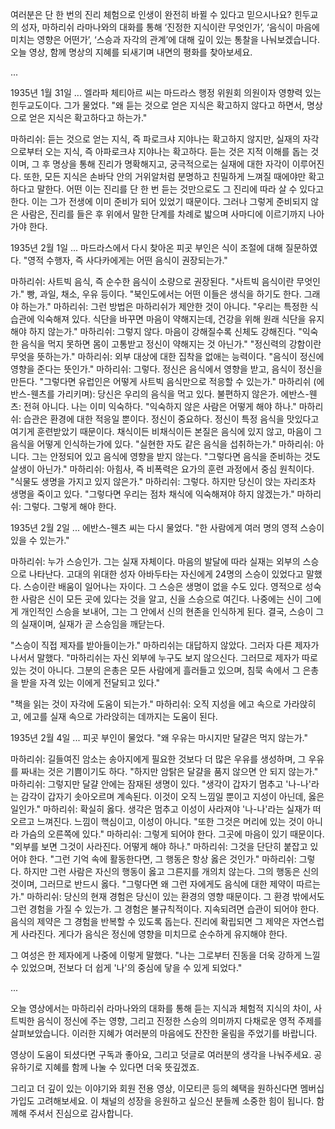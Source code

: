 여러분은 단 한 번의 진리 체험으로 인생이 완전히 바뀔 수 있다고 믿으시나요?
힌두교의 성자, 마하리쉬 라마나와의 대화를 통해 ‘진정한 지식이란 무엇인가’, ‘음식이 마음에 미치는 영향은 어떤가’, ‘스승과 자각의 관계’에 대해 깊이 있는 통찰을 나눠보겠습니다.
오늘 영상, 함께 명상의 지혜를 되새기며 내면의 평화를 찾아보세요.

...

1935년 1월 31일
...
엘라파 체티아르 씨는 마드라스 행정 위원회 의원이자 영향력 있는 힌두교도이다. 그가 물었다.
"왜 듣는 것으로 얻은 지식은 확고하지 않다고 하면서, 명상으로 얻은 지식은 확고하다고 하는가."

마하리쉬: 듣는 것으로 얻는 지식, 즉 파로크샤 지야나는 확고하지 않지만, 실재의 자각으로부터 오는 지식, 즉 아파로크샤 지야나는 확고하다.
듣는 것은 지적 이해를 돕는 것이며, 그 후 명상을 통해 진리가 명확해지고, 궁극적으로는 실재에 대한 자각이 이루어진다.
또한, 모든 지식은 손바닥 안의 거위알처럼 분명하고 친밀하게 느껴질 때에야만 확고하다고 말한다.
어떤 이는 진리를 단 한 번 듣는 것만으로도 그 진리에 따라 살 수 있다고 한다.
이는 그가 전생에 이미 준비가 되어 있었기 때문이다.
그러나 그렇게 준비되지 않은 사람은, 진리를 들은 후 위에서 말한 단계를 차례로 밟으며 사마디에 이르기까지 나아가야 한다.

1935년 2월 1일
...
마드라스에서 다시 찾아온 피곳 부인은 식이 조절에 대해 질문하였다.
"영적 수행자, 즉 사다카에게는 어떤 음식이 권장되는가."

마하리쉬: 사트빅 음식, 즉 순수한 음식이 소량으로 권장된다.
"사트빅 음식이란 무엇인가."
빵, 과일, 채소, 우유 등이다.
"북인도에서는 어떤 이들은 생식을 하기도 한다. 그래야 하는가."
마하리쉬: 그런 방법은 마하리쉬가 제안한 것이 아니다.
"우리는 특정한 식습관에 익숙해져 있다. 식단을 바꾸면 마음이 약해지는데, 건강을 위해 원래 식단을 유지해야 하지 않는가."
마하리쉬: 그렇지 않다. 마음이 강해질수록 신체도 강해진다.
"익숙한 음식을 먹지 못하면 몸이 고통받고 정신이 약해지는 것 아닌가."
"정신력의 강함이란 무엇을 뜻하는가."
마하리쉬: 외부 대상에 대한 집착을 없애는 능력이다.
"음식이 정신에 영향을 준다는 뜻인가."
마하리쉬: 그렇다. 정신은 음식에서 영향을 받고, 음식이 정신을 만든다.
"그렇다면 유럽인은 어떻게 사트빅 음식만으로 적응할 수 있는가."
마하리쉬 (에반스-웬츠를 가리키며): 당신은 우리의 음식을 먹고 있다. 불편하지 않은가.
에반스-웬츠: 전혀 아니다. 나는 이미 익숙하다.
"익숙하지 않은 사람은 어떻게 해야 하나."
마하리쉬: 습관은 환경에 대한 적응일 뿐이다. 정신이 중요하다.
정신이 특정 음식을 맛있다고 여기게 훈련받았기 때문이다.
채식이든 비채식이든 본질은 음식에 있지 않고, 마음이 그 음식을 어떻게 인식하는가에 있다.
"실현한 자도 같은 음식을 섭취하는가."
마하리쉬: 아니다. 그는 안정되어 있고 음식에 영향을 받지 않는다.
"그렇다면 음식을 준비하는 것도 살생이 아닌가."
마하리쉬: 아힘사, 즉 비폭력은 요가의 훈련 과정에서 중심 원칙이다.
"식물도 생명을 가지고 있지 않은가."
마하리쉬: 그렇다. 하지만 당신이 앉는 자리조차 생명을 죽이고 있다.
"그렇다면 우리는 점차 채식에 익숙해져야 하지 않겠는가."
마하리쉬: 그렇다. 그렇게 해야 한다.

1935년 2월 2일
...
에반스-웬츠 씨는 다시 물었다.
"한 사람에게 여러 명의 영적 스승이 있을 수 있는가."

마하리쉬: 누가 스승인가. 그는 실재 자체이다. 마음의 발달에 따라 실재는 외부의 스승으로 나타난다.
고대의 위대한 성자 아바두타는 자신에게 24명의 스승이 있었다고 말했다.
스승이란 배움이 일어나는 자이다. 그 스승은 생명이 없을 수도 있다.
영적으로 성숙한 사람은 신이 모든 곳에 있다는 것을 알고, 신을 스승으로 여긴다.
나중에는 신이 그에게 개인적인 스승을 보내어, 그는 그 안에서 신의 현존을 인식하게 된다.
결국, 스승이 그의 실재이며, 실재가 곧 스승임을 깨닫는다.

"스승이 직접 제자를 받아들이는가."
마하리쉬는 대답하지 않았다.
그러자 다른 제자가 나서서 말했다.
"마하리쉬는 자신 외부에 누구도 보지 않으신다. 그러므로 제자가 따로 있는 것이 아니다.
그분의 은총은 모든 사람에게 흘러들고 있으며, 침묵 속에서 그 은총을 받을 자격 있는 이에게 전달되고 있다."

"책을 읽는 것이 자각에 도움이 되는가."
마하리쉬: 오직 지성을 에고 속으로 가라앉히고, 에고를 실재 속으로 가라앉히는 데까지는 도움이 된다.

1935년 2월 4일
...
피곳 부인이 물었다.
"왜 우유는 마시지만 달걀은 먹지 않는가."

마하리쉬: 길들여진 암소는 송아지에게 필요한 것보다 더 많은 우유를 생성하며, 그 우유를 짜내는 것은 기쁨이기도 하다.
"하지만 암탉은 달걀을 품지 않으면 안 되지 않는가."
마하리쉬: 그렇지만 달걀 안에는 잠재된 생명이 있다.
"생각이 갑자기 멈추고 '나-나'라는 감각이 갑자기 솟아오르며 계속된다. 이것이 오직 느낌일 뿐이고 지성이 아닌데, 옳은 일인가."
마하리쉬: 확실히 옳다. 생각은 멈추고 이성이 사라져야 '나-나'라는 실재가 떠오르고 느껴진다.
느낌이 핵심이고, 이성이 아니다.
"또한 그것은 머리에 있는 것이 아니라 가슴의 오른쪽에 있다."
마하리쉬: 그렇게 되어야 한다. 그곳에 마음이 있기 때문이다.
"외부를 보면 그것이 사라진다. 어떻게 해야 하나."
마하리쉬: 그것을 단단히 붙잡고 있어야 한다.
"그런 기억 속에 활동한다면, 그 행동은 항상 옳은 것인가."
마하리쉬: 그렇다. 하지만 그런 사람은 자신의 행동이 옳고 그른지를 개의치 않는다.
그의 행동은 신의 것이며, 그러므로 반드시 옳다.
"그렇다면 왜 그런 자에게도 음식에 대한 제약이 따르는가."
마하리쉬: 당신의 현재 경험은 당신이 있는 환경의 영향 때문이다.
그 환경 밖에서도 그런 경험을 가질 수 있는가. 그 경험은 불규칙적이다.
지속되려면 습관이 되어야 한다.
음식의 제약은 그 경험을 반복할 수 있도록 돕는다.
진리에 확립되면 그 제약은 자연스럽게 사라진다.
게다가 음식은 정신에 영향을 미치므로 순수하게 유지해야 한다.

그 여성은 한 제자에게 나중에 이렇게 말했다.
"나는 그로부터 진동을 더욱 강하게 느낄 수 있었으며, 전보다 더 쉽게 '나'의 중심에 닿을 수 있게 되었다."

...

오늘 영상에서는 마하리쉬 라마나와의 대화를 통해
듣는 지식과 체험적 지식의 차이, 사트빅한 음식이 정신에 주는 영향, 그리고 진정한 스승의 의미까지 다채로운 영적 주제를 살펴보았습니다.
이러한 지혜가 여러분의 마음에도 잔잔한 울림을 주었기를 바랍니다.

영상이 도움이 되셨다면 구독과 좋아요, 그리고 덧글로 여러분의 생각을 나눠주세요.
공유하기로 지혜를 함께 나눌 수 있다면 더욱 뜻깊겠죠.

그리고 더 깊이 있는 이야기와 회원 전용 영상, 이모티콘 등의 혜택을 원하신다면
멤버십 가입도 고려해보세요. 이 채널의 성장을 응원하고 싶으신 분들께 소중한 힘이 됩니다.
함께해 주셔서 진심으로 감사합니다.